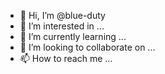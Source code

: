 - 👋 Hi, I’m @blue-duty
- 👀 I’m interested in ...
- 🌱 I’m currently learning ...
- 💞️ I’m looking to collaborate on ...
- 📫 How to reach me ...

<!---
blue-duty/blue-duty is a ✨ special ✨ repository because its `README.md` (this file) appears on your GitHub profile.
You can click the Preview link to take a look at your changes.
--->
